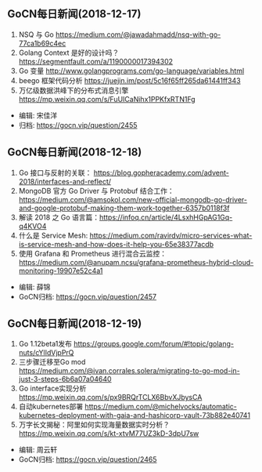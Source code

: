 ## GoCN每日新闻(2018-12-17)

1. NSQ 与 Go https://medium.com/@jawadahmadd/nsq-with-go-77ca1b69c4ec
2. Golang Context 是好的设计吗？https://segmentfault.com/a/1190000017394302
3. Go 变量 http://www.golangprograms.com/go-language/variables.html
4. beego 框架代码分析 https://juejin.im/post/5c16f65ff265da61441ff343
5. 万亿级数据洪峰下的分布式消息引擎 https://mp.weixin.qq.com/s/FuUICaNihx1PPKfxRTN1Fg

- 编辑: 宋佳洋 
- 归档: https://gocn.vip/question/2455  

## GoCN每日新闻(2018-12-18)

1. Go 接口与反射的关联： https://blog.gopheracademy.com/advent-2018/interfaces-and-reflect/
2. MongoDB 官方 Go Driver 与 Protobuf 结合工作：https://medium.com/@amsokol.com/new-official-mongodb-go-driver-and-google-protobuf-making-them-work-together-6357b0118f3f
3. 解读 2018 之 Go 语言篇：https://infoq.cn/article/4LsxhHGpAG1Gq-q4KVO4
4. 什么是 Service Mesh: https://medium.com/ravirdv/micro-services-what-is-service-mesh-and-how-does-it-help-you-65e38377acdb
5. 使用 Grafana 和 Prometheus 进行混合云监控： https://medium.com/@anupam.ncsu/grafana-prometheus-hybrid-cloud-monitoring-19907e52c4a1

- 编辑: 薛锦
- GoCN归档:  https://gocn.vip/question/2457

## GoCN每日新闻(2018-12-19)

1. Go 1.12beta1发布 https://groups.google.com/forum/#!topic/golang-nuts/cYlIdVjpPrQ
2. 三步骤迁移至Go mod https://medium.com/@ivan.corrales.solera/migrating-to-go-mod-in-just-3-steps-6b6a07a04640
3. Go interface实现分析 https://mp.weixin.qq.com/s/px9BRQrTCLX6BbvXJbysCA
4. 自动kubernetes部署 https://medium.com/@michelvocks/automatic-kubernetes-deployment-with-gaia-and-hashicorp-vault-73b882e40741
5. 万字长文揭秘：阿里如何实现海量数据实时分析？ https://mp.weixin.qq.com/s/kt-xtvM77UZ3kD-3dpU7sw

- 编辑: 周云轩
- GoCN归档:  https://gocn.vip/question/2465
